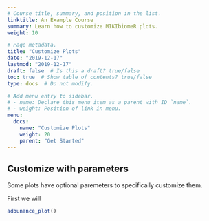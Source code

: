 ```yaml
---
# Course title, summary, and position in the list.
linktitle: An Example Course
summary: Learn how to customize MIKIbiomeR plots.
weight: 10

# Page metadata.
title: "Customize Plots"
date: "2019-12-17"
lastmod: "2019-12-17"
draft: false  # Is this a draft? true/false
toc: true  # Show table of contents? true/false
type: docs  # Do not modify.

# Add menu entry to sidebar.
# - name: Declare this menu item as a parent with ID `name`.
# - weight: Position of link in menu.
menu:
  docs:
    name: "Customize Plots"
    weight: 20
    parent: "Get Started"
---
```


## Customize with parameters

Some plots have optional paremeters to specifically customize them.

First we will

```r abundance plot
adbunance_plot()
```
